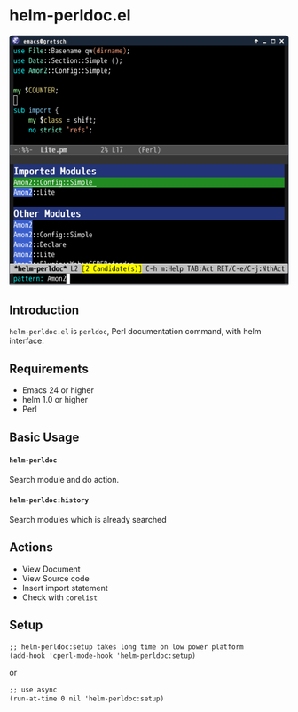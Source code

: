 # helm-perldoc.el

![helm-perldoc](image/helm-perldoc1.png)


## Introduction
`helm-perldoc.el` is `perldoc`, Perl documentation command, with helm interface.


## Requirements

* Emacs 24 or higher
* helm 1.0 or higher
* Perl


## Basic Usage

#### `helm-perldoc`

Search module and do action.

#### `helm-perldoc:history`

Search modules which is already searched


## Actions

* View Document
* View Source code
* Insert import statement
* Check with `corelist`


## Setup

```elisp
;; helm-perldoc:setup takes long time on low power platform
(add-hook 'cperl-mode-hook 'helm-perldoc:setup)
```

or

```elisp
;; use async
(run-at-time 0 nil 'helm-perldoc:setup)
```
